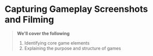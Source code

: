 # Capturing Gameplay Screenshots and Filming

> **We'll cover the following**
>
> 1. Identifying core game elements
> 2. Explaining the purpose and structure of games
